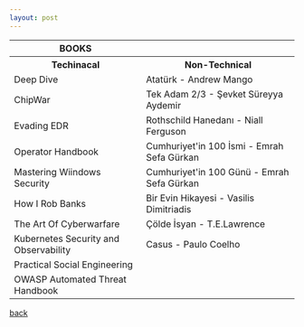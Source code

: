```yaml
---
layout: post
---
```

<table style="width:100%">
<tr><th><center>BOOKS</center></th></tr>
<tr>
<th>Techinacal</th>
<th>Non-Technical</th>
</tr>
<tr>
<td>Deep Dive</td>
<td>Atatürk  - Andrew Mango</td>
</tr>
<tr>
<td>ChipWar</td>
<td>Tek Adam 2/3 - Şevket Süreyya Aydemir</td>
</tr>
<tr>
<td>Evading EDR</td>
<td>Rothschild Hanedanı - Niall Ferguson</td>
</tr>
<tr>
<td>Operator Handbook</td>
<td>Cumhuriyet'in 100 İsmi - Emrah Sefa Gürkan</td>
</tr>
<tr>
<td>Mastering Wiindows Security</td>
<td>Cumhuriyet'in 100 Günü - Emrah Sefa Gürkan</td>
</tr>
<tr>
<td>How I Rob Banks</td>
<td>Bir Evin Hikayesi - Vasilis Dimitriadis</td>
</tr>
<tr>
<td>The Art Of Cyberwarfare</td>
<td>Çölde İsyan - T.E.Lawrence</td>
</tr>
<tr>
<td>Kubernetes Security and Observability</td>
<td>Casus - Paulo Coelho</td>
</tr>
<tr>
<td>Practical Social Engineering</td>
</tr>
<tr>
<td>OWASP Automated Threat Handbook</td>
</tr>
</table>

[back](./)